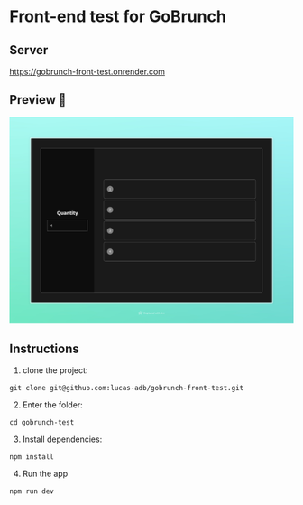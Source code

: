 # Front-end test for GoBrunch

## Server
https://gobrunch-front-test.onrender.com

## Preview 📸
![home page](public/home.jpeg)

## Instructions

1) clone the project:

``` shell
git clone git@github.com:lucas-adb/gobrunch-front-test.git
```

2) Enter the folder:
``` shell
cd gobrunch-test
```

3) Install dependencies:
``` shell
npm install
```

4) Run the app
``` shell
npm run dev
```
